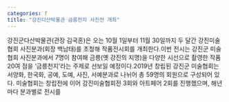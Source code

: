 ```yaml
---
categories: f
title: "강진다산박물관 금릉천지 사진전 개최"
---
```

강진군다산박물관(관장 김국혼)은 오는 10월 1일부터 11월 30일까지 두 달간 강진미술협회 사진분과(회장 백남태)를 초청해 작품전시회를 개최한다.이번 전시는 강진군 미술협회 사진분과에서 7명이 참여해 금릉(옛 강진의 지명)을 다양한 시선으로 촬영한 작품 20여 점을 ‘금릉천지’라는 주제로 선보일 예정이다.2019년 창립된 강진군 미술협회는 서양화, 한국화, 공예, 도예, 사진, 서예분과로 나뉘어 총 59명의 회원으로 구성되어 있다. 미술협회는 창립전에 이어 강진미술협회전 3회와 아트페어 2회를 진행했으며, 해년마다 분과별로 전시를